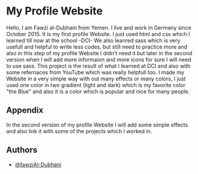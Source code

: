 
# My Profile Website

Hello,
I am Fawzi al-Dubhani from Yemen. I live and work in Germany since October 2015.
It is my first profile Website. I just used html and css which I learned till now at the school -DCI- We also leanred sass which is very usefull and helpful to write less codes, but still need to practice more and also in this step of my profile Website I didn't need it but later in the second version when I will add more informaion and more icons for sure I will need to use sass. 
This project is the result of what I learned at DCI and also with some refernaces from YouTube which was really helpfull too.
I made my Website in a very simple way with out many effects or many colors, I just used one color in two gradient (light and dark) which is my favorite color "the Blue" and also it is a color which is popular and nice for many people.   

## Appendix

In the second version of my profile Website I will add some simple effects and also link it with some of the projects which I worked in.

## Authors

- [@fawziAl-Dubhani](https://www.github.com/Al-Dubhani)

